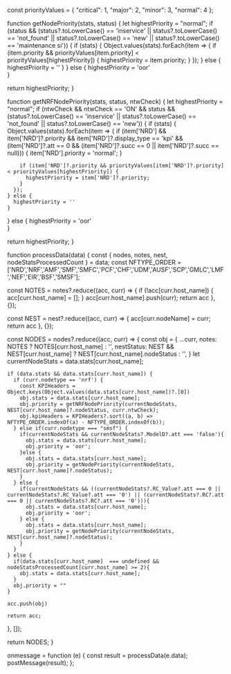 const priorityValues = { "critical": 1, "major": 2, "minor": 3, "normal": 4 };

function getNodePriority(stats, status) {
  let highestPriority = "normal";
  if (status && (status?.toLowerCase() == 'inservice' || status?.toLowerCase() == 'not_found' || status?.toLowerCase() == 'new' || status?.toLowerCase() == 'maintenance si')) {
    if (stats) {
      Object.values(stats).forEach(item => {
        if (item.priority && priorityValues[item.priority] < priorityValues[highestPriority]) {
          highestPriority = item.priority;
        }
      });
    } else {
      highestPriority = ''
    }
  } else {
    highestPriority = 'oor'    
  }

  return highestPriority;
}

function getNRFNodePriority(stats, status, ntwCheck) {
  let highestPriority = "normal";
  if (ntwCheck && ntwCheck == 'ON' && status && (status?.toLowerCase() == 'inservice' || status?.toLowerCase() == 'not_found' || status?.toLowerCase() == 'new')) {
    if (stats) {
      Object.values(stats).forEach(item => {
        if (item['NRD'] && item['NRD']?.priority && item['NRD']?.display_type == 'kpi' && (item['NRD']?.att == 0 && (item['NRD']?.succ == 0 || item['NRD']?.succ == null))) {
          item['NRD'].priority = 'normal';
        }
        
        if (item['NRD']?.priority && priorityValues[item['NRD']?.priority] < priorityValues[highestPriority]) {
          highestPriority = item['NRD']?.priority;
        }
      });
    } else {
      highestPriority = ''
    }
  } else {
    highestPriority = 'oor'    
  }

  return highestPriority;
}

function processData(data) {
  const { nodes, notes, nest, nodeStatsProcessedCount } = data;
  const NFTYPE_ORDER = ['NRD','NRF','AMF','SMF','SMFC','PCF','CHF','UDM','AUSF','SCP','GMLC','LMF','NEF','EIR','BSF','SMSF'];

  const NOTES = notes?.reduce((acc, curr) => {
    if (!acc[curr.host_name]) {
      acc[curr.host_name] = [];
    }
    acc[curr.host_name].push(curr);
    return acc
  }, {});

  const NEST = nest?.reduce((acc, curr) => {
    acc[curr.nodeName] = curr;
    return acc
  }, {});

  const NODES = nodes?.reduce((acc, curr) => {
    const obj = {
      ...curr,
      notes: NOTES ? NOTES[curr.host_name] : '',
      nestStatus: NEST && NEST[curr.host_name] ? NEST[curr.host_name].nodeStatus : '',
    }
    let currentNodeStats = data.stats[curr.host_name];
    
    if (data.stats && data.stats[curr.host_name]) {
      if (curr.nodetype == 'nrf') {
        const KPIHeaders = Object.keys(Object.values(data.stats[curr.host_name])?.[0])
        obj.stats = data.stats[curr.host_name];
        obj.priority = getNRFNodePriority(currentNodeStats, NEST[curr.host_name]?.nodeStatus, curr.ntwCheck);
        obj.kpiHeaders = KPIHeaders?.sort((a, b) => NFTYPE_ORDER.indexOf(a) - NFTYPE_ORDER.indexOf(b));
      } else if(curr.nodetype === "smsf") {
        if(currentNodeStats && currentNodeStats?.ModelD?.att === 'false'){
          obj.stats = data.stats[curr.host_name];
          obj.priority = 'oor';
        }else {
          obj.stats = data.stats[curr.host_name];
          obj.priority = getNodePriority(currentNodeStats, NEST[curr.host_name]?.nodeStatus);
        }
      } else {
        if(currentNodeStats && ((currentNodeStats?.RC_Value?.att === 0 || currentNodeStats?.RC_Value?.att === '0') || (currentNodeStats?.RC?.att === 0 || currentNodeStats?.RC?.att === '0'))){
          obj.stats = data.stats[curr.host_name];
          obj.priority = 'oor';
        } else {
          obj.stats = data.stats[curr.host_name];
          obj.priority = getNodePriority(currentNodeStats, NEST[curr.host_name]?.nodeStatus);
        }
      }
    } else {
      if(data.stats[curr.host_name]  === undefined && nodeStatsProcessedCount[curr.host_name] >= 2){
        obj.stats = data.stats[curr.host_name];
      }
      obj.priority = ""
    }

    acc.push(obj)

    return acc;
  }, []);

  return NODES;
}


onmessage = function (e) {
  const result = processData(e.data);
  postMessage(result);
};
